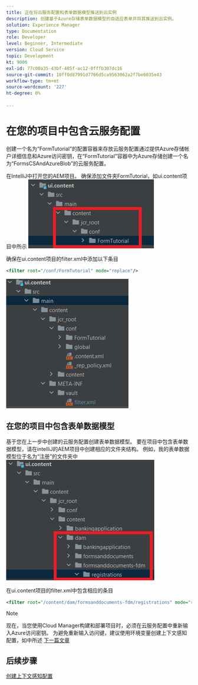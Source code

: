 ```yaml
---
title: 正在将云服务配置和表单数据模型推送到云实例
description: 创建基于Azure存储表单数据模型的自适应表单并将其推送到云实例。
solution: Experience Manager
type: Documentation
role: Developer
level: Beginner, Intermediate
version: Cloud Service
topic: Development
kt: 9006
exl-id: 77c00a35-43bf-485f-ac12-0fffb307dc16
source-git-commit: 10ff0d87991d7766d5ca9563062a2f7be6035e43
workflow-type: tm+mt
source-wordcount: '227'
ht-degree: 0%

---
```


# 在您的项目中包含云服务配置

创建一个名为“FormTutorial”的配置容器来存放云服务配置通过提供Azure存储帐户详细信息和Azure访问密钥，在“FormTutorial”容器中为Azure存储创建一个名为“FormsCSAndAzureBlob”的云服务配置。

在IntelliJ中打开您的AEM项目。 确保添加文件夹FormTutorial，如ui.content项目中所示
![cloud-services-configuration](assets/cloud-services-configuration.png)

确保在ui.content项目的filter.xml中添加以下条目

```xml
<filter root="/conf/FormTutorial" mode="replace"/>
```

![filter-xml](assets/ui-content-filter.png)

## 在您的项目中包含表单数据模型

基于您在上一步中创建的云服务配置创建表单数据模型。 要在项目中包含表单数据模型，请在intelliJ的AEM项目中创建相应的文件夹结构。 例如，我的表单数据模型位于名为“注册”的文件夹中
![fdm-content](assets/ui-content-fdm.png)

在ui.content项目的filter.xml中包含相应的条目

```xml
<filter root="/content/dam/formsanddocuments-fdm/registrations" mode="replace"/>
```


>[!NOTE]
>
>现在，当您使用Cloud Manager构建和部署项目时，必须在云服务配置中重新输入Azure访问密钥。 为避免重新输入访问键，建议使用环境变量创建上下文感知配置，如中所述 [下一篇文章](./context-aware-fdm.md)

## 后续步骤

[创建上下文感知配置](./context-aware-fdm.md)
